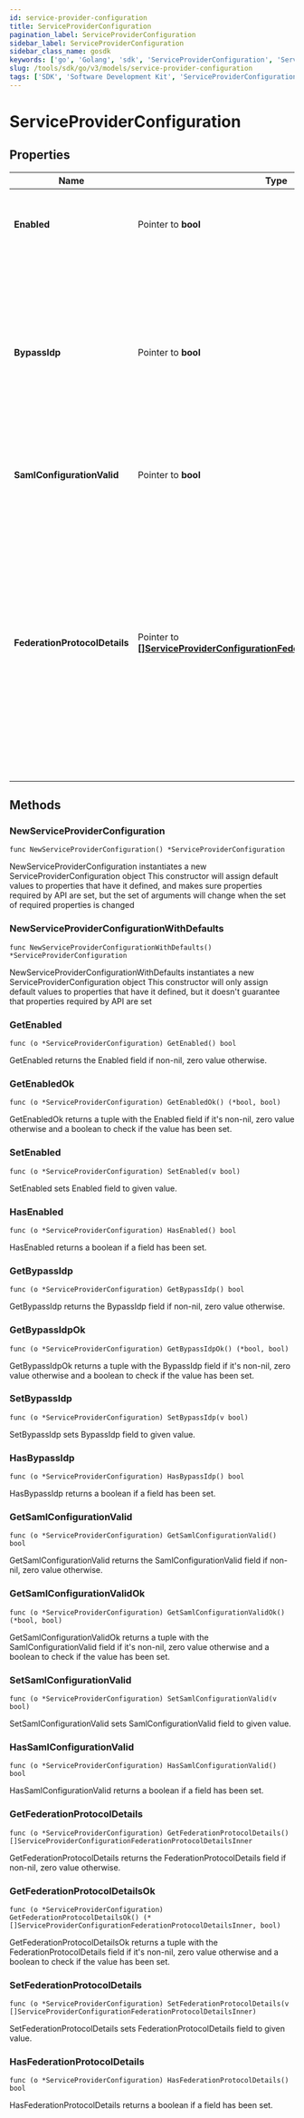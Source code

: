 ```yaml
---
id: service-provider-configuration
title: ServiceProviderConfiguration
pagination_label: ServiceProviderConfiguration
sidebar_label: ServiceProviderConfiguration
sidebar_class_name: gosdk
keywords: ['go', 'Golang', 'sdk', 'ServiceProviderConfiguration', 'ServiceProviderConfiguration'] 
slug: /tools/sdk/go/v3/models/service-provider-configuration
tags: ['SDK', 'Software Development Kit', 'ServiceProviderConfiguration', 'ServiceProviderConfiguration']
---
```


# ServiceProviderConfiguration

## Properties

Name | Type | Description | Notes
------------ | ------------- | ------------- | -------------
**Enabled** | Pointer to **bool** | This determines whether or not the SAML authentication flow is enabled for an org | [optional] [default to false]
**BypassIdp** | Pointer to **bool** | This allows basic login with the parameter prompt=true. This is often toggled on when debugging SAML authentication setup. When false, only org admins with MFA-enabled can bypass the IDP. | [optional] [default to false]
**SamlConfigurationValid** | Pointer to **bool** | This indicates whether or not the SAML configuration is valid. | [optional] [default to false]
**FederationProtocolDetails** | Pointer to [**[]ServiceProviderConfigurationFederationProtocolDetailsInner**](service-provider-configuration-federation-protocol-details-inner) | A list of the abstract implementations of the Federation Protocol details. Typically, this will include on SpDetails object and one IdpDetails object used in tandem to define a SAML integration between a customer's identity provider and a customer's SailPoint instance (i.e., the service provider). | [optional] 

## Methods

### NewServiceProviderConfiguration

`func NewServiceProviderConfiguration() *ServiceProviderConfiguration`

NewServiceProviderConfiguration instantiates a new ServiceProviderConfiguration object
This constructor will assign default values to properties that have it defined,
and makes sure properties required by API are set, but the set of arguments
will change when the set of required properties is changed

### NewServiceProviderConfigurationWithDefaults

`func NewServiceProviderConfigurationWithDefaults() *ServiceProviderConfiguration`

NewServiceProviderConfigurationWithDefaults instantiates a new ServiceProviderConfiguration object
This constructor will only assign default values to properties that have it defined,
but it doesn't guarantee that properties required by API are set

### GetEnabled

`func (o *ServiceProviderConfiguration) GetEnabled() bool`

GetEnabled returns the Enabled field if non-nil, zero value otherwise.

### GetEnabledOk

`func (o *ServiceProviderConfiguration) GetEnabledOk() (*bool, bool)`

GetEnabledOk returns a tuple with the Enabled field if it's non-nil, zero value otherwise
and a boolean to check if the value has been set.

### SetEnabled

`func (o *ServiceProviderConfiguration) SetEnabled(v bool)`

SetEnabled sets Enabled field to given value.

### HasEnabled

`func (o *ServiceProviderConfiguration) HasEnabled() bool`

HasEnabled returns a boolean if a field has been set.

### GetBypassIdp

`func (o *ServiceProviderConfiguration) GetBypassIdp() bool`

GetBypassIdp returns the BypassIdp field if non-nil, zero value otherwise.

### GetBypassIdpOk

`func (o *ServiceProviderConfiguration) GetBypassIdpOk() (*bool, bool)`

GetBypassIdpOk returns a tuple with the BypassIdp field if it's non-nil, zero value otherwise
and a boolean to check if the value has been set.

### SetBypassIdp

`func (o *ServiceProviderConfiguration) SetBypassIdp(v bool)`

SetBypassIdp sets BypassIdp field to given value.

### HasBypassIdp

`func (o *ServiceProviderConfiguration) HasBypassIdp() bool`

HasBypassIdp returns a boolean if a field has been set.

### GetSamlConfigurationValid

`func (o *ServiceProviderConfiguration) GetSamlConfigurationValid() bool`

GetSamlConfigurationValid returns the SamlConfigurationValid field if non-nil, zero value otherwise.

### GetSamlConfigurationValidOk

`func (o *ServiceProviderConfiguration) GetSamlConfigurationValidOk() (*bool, bool)`

GetSamlConfigurationValidOk returns a tuple with the SamlConfigurationValid field if it's non-nil, zero value otherwise
and a boolean to check if the value has been set.

### SetSamlConfigurationValid

`func (o *ServiceProviderConfiguration) SetSamlConfigurationValid(v bool)`

SetSamlConfigurationValid sets SamlConfigurationValid field to given value.

### HasSamlConfigurationValid

`func (o *ServiceProviderConfiguration) HasSamlConfigurationValid() bool`

HasSamlConfigurationValid returns a boolean if a field has been set.

### GetFederationProtocolDetails

`func (o *ServiceProviderConfiguration) GetFederationProtocolDetails() []ServiceProviderConfigurationFederationProtocolDetailsInner`

GetFederationProtocolDetails returns the FederationProtocolDetails field if non-nil, zero value otherwise.

### GetFederationProtocolDetailsOk

`func (o *ServiceProviderConfiguration) GetFederationProtocolDetailsOk() (*[]ServiceProviderConfigurationFederationProtocolDetailsInner, bool)`

GetFederationProtocolDetailsOk returns a tuple with the FederationProtocolDetails field if it's non-nil, zero value otherwise
and a boolean to check if the value has been set.

### SetFederationProtocolDetails

`func (o *ServiceProviderConfiguration) SetFederationProtocolDetails(v []ServiceProviderConfigurationFederationProtocolDetailsInner)`

SetFederationProtocolDetails sets FederationProtocolDetails field to given value.

### HasFederationProtocolDetails

`func (o *ServiceProviderConfiguration) HasFederationProtocolDetails() bool`

HasFederationProtocolDetails returns a boolean if a field has been set.



